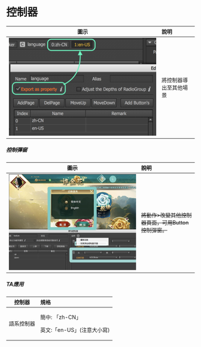 # 控制器

| 圖示 | 說明 |
| :---: | :--- |
| ![](.gitbook/assets/screen-shot-2019-10-23-at-15.50.02.png) | 將控制器導出至其他場景                                                       |

##### ~~控制彈窗~~

| ~~圖示~~ | ~~說明~~ |
| :---: | :--- |
| ![](.gitbook/assets/action_page.jpg) | ~~將動作&gt;改變其他控制器頁面，可用Button控制彈窗。~~ |

##### TA應用

<table>
  <thead>
    <tr>
      <th style="text-align:center">&#x63A7;&#x5236;&#x5668;</th>
      <th style="text-align:left">&#x898F;&#x683C;</th>
    </tr>
  </thead>
  <tbody>
    <tr>
      <td style="text-align:center">&#x8A9E;&#x7CFB;&#x63A7;&#x5236;&#x5668;</td>
      <td style="text-align:left">
        <p>&#x7C21;&#x4E2D;: &#x300C;zh-CN&#x300D;</p>
        <p>&#x82F1;&#x6587;:&#x300C;en-US&#x300D;(&#x6CE8;&#x610F;&#x5927;&#x5C0F;&#x5BEB;)</p>
      </td>
    </tr>
  </tbody>
</table>